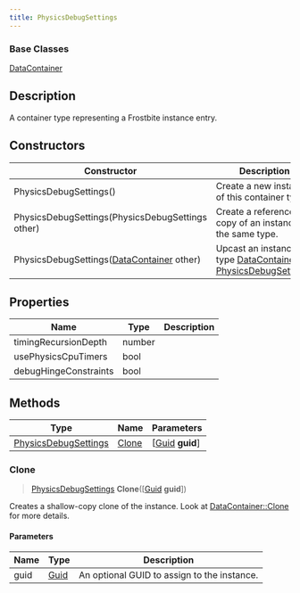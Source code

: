 ```yaml
---
title: PhysicsDebugSettings
---
```

### Base Classes

[DataContainer](/vext/ref/shared/class/datacontainer)

## Description

A container type representing a Frostbite instance entry.

## Constructors

| Constructor                                                                     | Description                                                                                                                     |
| ------------------------------------------------------------------------------- | ------------------------------------------------------------------------------------------------------------------------------- |
| PhysicsDebugSettings()                                                          | Create a new instance of this container type.                                                                                   |
| PhysicsDebugSettings(PhysicsDebugSettings other)                                | Create a reference copy of an instance of the same type.                                                                        |
| PhysicsDebugSettings([DataContainer](/vext/ref/shared/class/datacontainer) other) | Upcast an instance of type [DataContainer](/vext/ref/shared/class/datacontainer) to [PhysicsDebugSettings](PhysicsDebugSettings). |

## Properties

| Name                  | Type   | Description |
| --------------------- | ------ | ----------- |
| timingRecursionDepth  | number |             |
| usePhysicsCpuTimers   | bool   |             |
| debugHingeConstraints | bool   |             |

## Methods

| Type                                         | Name            | Parameters                                     |
| -------------------------------------------- | --------------- | ---------------------------------------------- |
| [PhysicsDebugSettings](PhysicsDebugSettings) | [Clone](#clone) | \[[Guid](/vext/ref/shared/class/guid) **guid**\] |

### Clone

> [PhysicsDebugSettings](PhysicsDebugSettings) **Clone**(\[[Guid](/vext/ref/shared/class/guid) **guid**\])

Creates a shallow-copy clone of the instance. Look at [DataContainer::Clone](/vext/ref/shared/class/datacontainer#clone) for more details.

#### Parameters

| Name | Type         | Description                                 |
| ---- | ------------ | ------------------------------------------- |
| guid | [Guid](Guid) | An optional GUID to assign to the instance. |
